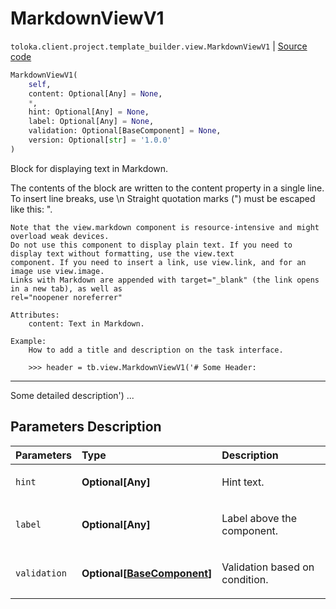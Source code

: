 # MarkdownViewV1
`toloka.client.project.template_builder.view.MarkdownViewV1` | [Source code](https://github.com/Toloka/toloka-kit/blob/v1.1.2/src/client/project/template_builder/view.py#L359)

```python
MarkdownViewV1(
    self,
    content: Optional[Any] = None,
    *,
    hint: Optional[Any] = None,
    label: Optional[Any] = None,
    validation: Optional[BaseComponent] = None,
    version: Optional[str] = '1.0.0'
)
```

Block for displaying text in Markdown.


The contents of the block are written to the content property in a single line. To insert line breaks, use \n
    Straight quotation marks (") must be escaped like this: \".

    Note that the view.markdown component is resource-intensive and might overload weak devices.
    Do not use this component to display plain text. If you need to display text without formatting, use the view.text
    component. If you need to insert a link, use view.link, and for an image use view.image.
    Links with Markdown are appended with target="_blank" (the link opens in a new tab), as well as
    rel="noopener noreferrer"

    Attributes:
        content: Text in Markdown.

    Example:
        How to add a title and description on the task interface.

        >>> header = tb.view.MarkdownViewV1('# Some Header:
---
Some detailed description')
        ...

## Parameters Description

| Parameters | Type | Description |
| :----------| :----| :-----------|
`hint`|**Optional\[Any\]**|<p>Hint text.</p>
`label`|**Optional\[Any\]**|<p>Label above the component.</p>
`validation`|**Optional\[[BaseComponent](toloka.client.project.template_builder.base.BaseComponent.md)\]**|<p>Validation based on condition.</p>
